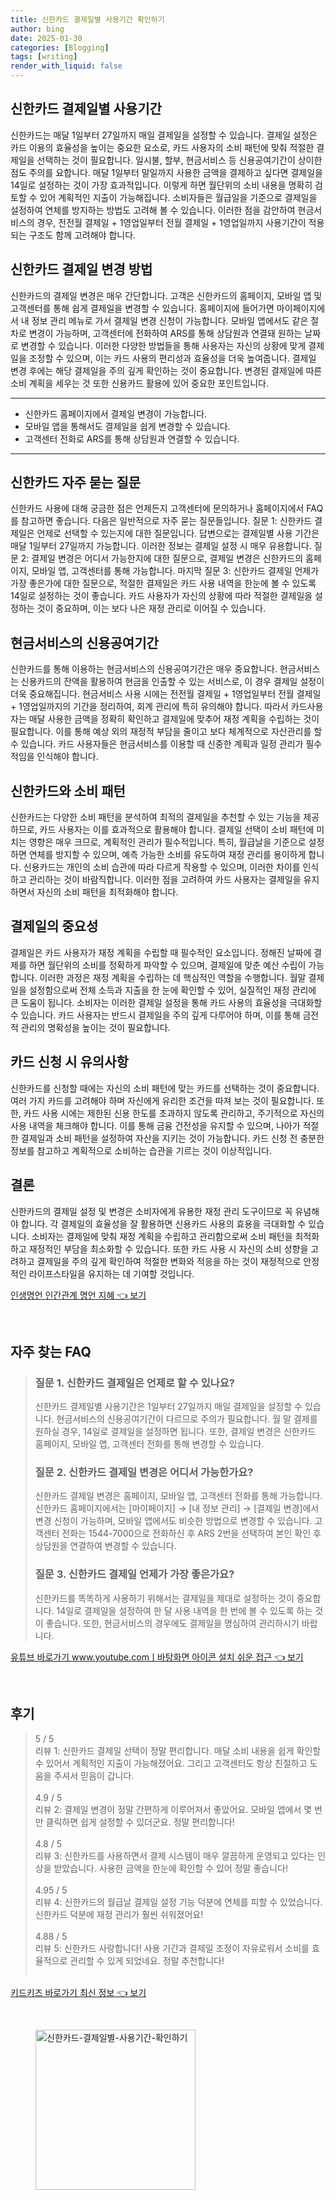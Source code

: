 ```yaml
---
title: 신한카드 결제일별 사용기간 확인하기
author: bing
date: 2025-01-30
categories: [Blogging]
tags: [writing]
render_with_liquid: false
---
```



<h2 id='신한카드_결제일별_사용기간'>신한카드 결제일별 사용기간</h2>

<p>신한카드는 매달 1일부터 27일까지 매일 결제일을 설정할 수 있습니다. 결제일 설정은 카드 이용의 효율성을 높이는 중요한 요소로, 카드 사용자의 소비 패턴에 맞춰 적절한 결제일을 선택하는 것이 필요합니다. 일시불, 할부, 현금서비스 등 신용공여기간이 상이한 점도 주의를 요합니다. 매달 1일부터 말일까지 사용한 금액을 결제하고 싶다면 결제일을 14일로 설정하는 것이 가장 효과적입니다. 이렇게 하면 월단위의 소비 내용을 명확히 검토할 수 있어 계획적인 지출이 가능해집니다. 소비자들은 월급일을 기준으로 결제일을 설정하여 연체를 방지하는 방법도 고려해 볼 수 있습니다. 이러한 점을 감안하여 현금서비스의 경우, 전전월 결제일 + 1영업일부터 전월 결제일 + 1영업일까지 사용기간이 적용되는 구조도 함께 고려해야 합니다.</p>

<h2 id='신한카드_결제일_변경방법'>신한카드 결제일 변경 방법</h2>

<p>신한카드의 결제일 변경은 매우 간단합니다. 고객은 신한카드의 홈페이지, 모바일 앱 및 고객센터를 통해 쉽게 결제일을 변경할 수 있습니다. 홈페이지에 들어가면 마이페이지에서 내 정보 관리 메뉴로 가서 결제일 변경 신청이 가능합니다. 모바일 앱에서도 같은 절차로 변경이 가능하며, 고객센터에 전화하여 ARS를 통해 상담원과 연결돼 원하는 날짜로 변경할 수 있습니다. 이러한 다양한 방법들을 통해 사용자는 자신의 상황에 맞게 결제일을 조정할 수 있으며, 이는 카드 사용의 편리성과 효율성을 더욱 높여줍니다. 결제일 변경 후에는 해당 결제일을 주의 깊게 확인하는 것이 중요합니다. 변경된 결제일에 따른 소비 계획을 세우는 것 또한 신용카드 활용에 있어 중요한 포인트입니다.</p>

<hr />

<ul>
    <li>신한카드 홈페이지에서 결제일 변경이 가능합니다.</li>
    <li>모바일 앱을 통해서도 결제일을 쉽게 변경할 수 있습니다.</li>
    <li>고객센터 전화로 ARS를 통해 상담원과 연결할 수 있습니다.</li>
</ul>

<hr />

<h2 id='신한카드_자주_묻는_질문'>신한카드 자주 묻는 질문</h2>

<p>신한카드 사용에 대해 궁금한 점은 언제든지 고객센터에 문의하거나 홈페이지에서 FAQ를 참고하면 좋습니다. 다음은 일반적으로 자주 묻는 질문들입니다. 질문 1: 신한카드 결제일은 언제로 선택할 수 있는지에 대한 질문입니다. 답변으로는 결제일별 사용 기간은 매달 1일부터 27일까지 가능합니다. 이러한 정보는 결제일 설정 시 매우 유용합니다. 질문 2: 결제일 변경은 어디서 가능한지에 대한 질문으로, 결제일 변경은 신한카드의 홈페이지, 모바일 앱, 고객센터를 통해 가능합니다. 마지막 질문 3: 신한카드 결제일 언제가 가장 좋은가에 대한 질문으로, 적절한 결제일은 카드 사용 내역을 한눈에 볼 수 있도록 14일로 설정하는 것이 좋습니다. 카드 사용자가 자신의 상황에 따라 적절한 결제일을 설정하는 것이 중요하며, 이는 보다 나은 재정 관리로 이어질 수 있습니다.</p>

<h2 id='현금서비스_신용공여기간'>현금서비스의 신용공여기간</h2>

<p>신한카드를 통해 이용하는 현금서비스의 신용공여기간은 매우 중요합니다. 현금서비스는 신용카드의 잔액을 활용하여 현금을 인출할 수 있는 서비스로, 이 경우 결제일 설정이 더욱 중요해집니다. 현금서비스 사용 시에는 전전월 결제일 + 1영업일부터 전월 결제일 + 1영업일까지의 기간을 정리하여, 회계 관리에 특히 유의해야 합니다. 따라서 카드사용자는 매달 사용한 금액을 정확히 확인하고 결제일에 맞추어 재정 계획을 수립하는 것이 필요합니다. 이를 통해 예상 외의 재정적 부담을 줄이고 보다 체계적으로 자산관리를 할 수 있습니다. 카드 사용자들은 현금서비스를 이용할 때 신중한 계획과 일정 관리가 필수적임을 인식해야 합니다.</p>

<h2 id='신한카드와_소비_패턴'>신한카드와 소비 패턴</h2>

<p>신한카드는 다양한 소비 패턴을 분석하여 최적의 결제일을 추천할 수 있는 기능을 제공하므로, 카드 사용자는 이를 효과적으로 활용해야 합니다. 결제일 선택이 소비 패턴에 미치는 영향은 매우 크므로, 계획적인 관리가 필수적입니다. 특히, 월급날을 기준으로 설정하면 연체를 방지할 수 있으며, 예측 가능한 소비를 유도하여 재정 관리를 용이하게 합니다. 신용카드는 개인의 소비 습관에 따라 다르게 작용할 수 있으며, 이러한 차이를 인식하고 관리하는 것이 바람직합니다. 이러한 점을 고려하여 카드 사용자는 결제일을 유지하면서 자신의 소비 패턴을 최적화해야 합니다.</p>

<h2 id='결제일의_중요성'>결제일의 중요성</h2>

<p>결제일은 카드 사용자가 재정 계획을 수립할 때 필수적인 요소입니다. 정해진 날짜에 결제를 하면 월단위의 소비를 정확하게 파악할 수 있으며, 결제일에 맞춘 예산 수립이 가능합니다. 이러한 과정은 재정 계획을 수립하는 데 핵심적인 역할을 수행합니다. 월말 결제일을 설정함으로써 전체 소득과 지출을 한 눈에 확인할 수 있어, 실질적인 재정 관리에 큰 도움이 됩니다. 소비자는 이러한 결제일 설정을 통해 카드 사용의 효율성을 극대화할 수 있습니다. 카드 사용자는 반드시 결제일을 주의 깊게 다루어야 하며, 이를 통해 금전적 관리의 명확성을 높이는 것이 필요합니다.</p>

<h2 id='카드_신청시_유의사항'>카드 신청 시 유의사항</h2>

<p>신한카드를 신청할 때에는 자신의 소비 패턴에 맞는 카드를 선택하는 것이 중요합니다. 여러 가지 카드를 고려해야 하며 자신에게 유리한 조건을 따져 보는 것이 필요합니다. 또한, 카드 사용 시에는 제한된 신용 한도를 초과하지 않도록 관리하고, 주기적으로 자신의 사용 내역을 체크해야 합니다. 이를 통해 금융 건전성을 유지할 수 있으며, 나아가 적절한 결제일과 소비 패턴을 설정하여 자산을 지키는 것이 가능합니다. 카드 신청 전 충분한 정보를 참고하고 계획적으로 소비하는 습관을 기르는 것이 이상적입니다.</p>

<h2 id='결론'>결론</h2>

<p>신한카드의 결제일 설정 및 변경은 소비자에게 유용한 재정 관리 도구이므로 꼭 유념해야 합니다. 각 결제일의 효율성을 잘 활용하면 신용카드 사용의 효용을 극대화할 수 있습니다. 소비자는 결제일에 맞춰 재정 계획을 수립하고 관리함으로써 소비 패턴을 최적화하고 재정적인 부담을 최소화할 수 있습니다. 또한 카드 사용 시 자신의 소비 성향을 고려하고 결제일을 주의 깊게 확인하여 적절한 변화와 적응을 하는 것이 재정적으로 안정적인 라이프스타일을 유지하는 데 기여할 것입니다.</p>


<p><a class="click-button" title="인생명언 인간관계 명언 지혜" href="https://blackassets.github.io/posts/%EC%9D%B8%EC%83%9D%EB%AA%85%EC%96%B8-%EC%9D%B8%EA%B0%84%EA%B4%80%EA%B3%84-%EB%AA%85%EC%96%B8-%EC%A7%80%ED%98%9C/" rel="dofollow">인생명언 인간관계 명언 지혜 👈 보기</a></p><br>
<h2 id='자주_찾는_FAQ'>자주 찾는 FAQ</h2>
<div itemscope="" itemtype="https://schema.org/FAQPage"> 
<blockquote> 
<div itemscope="" itemprop="mainEntity" itemtype="https://schema.org/Question"> 
<h3 itemprop="name">질문 1. 신한카드 결제일은 언제로 할 수 있나요?</h3> 
<div itemscope="" itemprop="acceptedAnswer" itemtype="https://schema.org/Answer"> 
<span itemprop="text"> 
<p>신한카드 결제일별 사용기간은 1일부터 27일까지 매일 결제일을 설정할 수 있습니다. 현금서비스의 신용공여기간이 다르므로 주의가 필요합니다. 월 말 결제를 원하실 경우, 14일로 결제일을 설정하면 됩니다. 또한, 결제일 변경은 신한카드 홈페이지, 모바일 앱, 고객센터 전화를 통해 변경할 수 있습니다.</p> 
</span> 
</div> 
</div> 

<div itemscope="" itemprop="mainEntity" itemtype="https://schema.org/Question"> 
<h3 itemprop="name">질문 2. 신한카드 결제일 변경은 어디서 가능한가요?</h3> 
<div itemscope="" itemprop="acceptedAnswer" itemtype="https://schema.org/Answer"> 
<span itemprop="text"> 
<p>신한카드 결제일 변경은 홈페이지, 모바일 앱, 고객센터 전화를 통해 가능합니다. 신한카드 홈페이지에서는 [마이페이지] → [내 정보 관리] → [결제일 변경]에서 변경 신청이 가능하며, 모바일 앱에서도 비슷한 방법으로 변경할 수 있습니다. 고객센터 전화는 1544-7000으로 전화하신 후 ARS 2번을 선택하여 본인 확인 후 상담원을 연결하여 변경할 수 있습니다.</p> 
</span> 
</div> 
</div> 

<div itemscope="" itemprop="mainEntity" itemtype="https://schema.org/Question"> 
<h3 itemprop="name">질문 3. 신한카드 결제일 언제가 가장 좋은가요?</h3> 
<div itemscope="" itemprop="acceptedAnswer" itemtype="https://schema.org/Answer"> 
<span itemprop="text"> 
<p>신한카드를 똑똑하게 사용하기 위해서는 결제일을 제대로 설정하는 것이 중요합니다. 14일로 결제일을 설정하여 한 달 사용 내역을 한 번에 볼 수 있도록 하는 것이 좋습니다. 또한, 현금서비스의 경우에도 결제일을 명심하여 관리하시기 바랍니다.</p> 
</span> 
</div> 
</div> 
</blockquote> 
</div>
<p><a class="click-button" title="유튜브 바로가기 www.youtube.comㅣ바탕화면 아이콘 설치 쉬운 접근" href="https://blackassets.github.io/posts/%EC%9C%A0%ED%8A%9C%EB%B8%8C-%EB%B0%94%EB%A1%9C%EA%B0%80%EA%B8%B0-www.youtube.com%E3%85%A3%EB%B0%94%ED%83%95%ED%99%94%EB%A9%B4-%EC%95%84%EC%9D%B4%EC%BD%98-%EC%84%A4%EC%B9%98-%EC%89%AC%EC%9A%B4-%EC%A0%91%EA%B7%BC/" rel="dofollow">유튜브 바로가기 www.youtube.comㅣ바탕화면 아이콘 설치 쉬운 접근 👈 보기</a></p><br>
<h2 id='후기'>후기</h2>
<div itemscope itemtype="https://schema.org/Product">
  <blockquote>
  <div itemprop="review" itemscope itemtype="https://schema.org/Review">
      <div itemprop="reviewRating" itemscope itemtype="https://schema.org/Rating"> <span itemprop="ratingValue">5</span> / <span itemprop="bestRating">5</span> </div>
      <span itemprop="reviewBody">리뷰 1: 신한카드 결제일 선택이 정말 편리합니다. 매달 소비 내용을 쉽게 확인할 수 있어서 계획적인 지출이 가능해졌어요. 그리고 고객센터도 항상 친절하고 도움을 주셔서 믿음이 갑니다.</span>
  </div>
  <br>
  <div itemprop="review" itemscope itemtype="https://schema.org/Review">
      <div itemprop="reviewRating" itemscope itemtype="https://schema.org/Rating"> <span itemprop="ratingValue">4.9</span> / <span itemprop="bestRating">5</span> </div>
      <span itemprop="reviewBody">리뷰 2: 결제일 변경이 정말 간편하게 이루어져서 좋았어요. 모바일 앱에서 몇 번만 클릭하면 쉽게 설정할 수 있더군요. 정말 편리합니다!</span>
  </div>
  <br>
  <div itemprop="review" itemscope itemtype="https://schema.org/Review">
      <div itemprop="reviewRating" itemscope itemtype="https://schema.org/Rating"> <span itemprop="ratingValue">4.8</span> / <span itemprop="bestRating">5</span> </div>
      <span itemprop="reviewBody">리뷰 3: 신한카드를 사용하면서 결제 시스템이 매우 깔끔하게 운영되고 있다는 인상을 받았습니다. 사용한 금액을 한눈에 확인할 수 있어 정말 좋습니다!</span>
  </div>
  <br>
  <div itemprop="review" itemscope itemtype="https://schema.org/Review">
      <div itemprop="reviewRating" itemscope itemtype="https://schema.org/Rating"> <span itemprop="ratingValue">4.95</span> / <span itemprop="bestRating">5</span> </div>
      <span itemprop="reviewBody">리뷰 4: 신한카드의 월급날 결제일 설정 기능 덕분에 연체를 피할 수 있었습니다. 신한카드 덕분에 재정 관리가 훨씬 쉬워졌어요!</span>
  </div>
  <br>
  <div itemprop="review" itemscope itemtype="https://schema.org/Review">
      <div itemprop="reviewRating" itemscope itemtype="https://schema.org/Rating"> <span itemprop="ratingValue">4.88</span> / <span itemprop="bestRating">5</span> </div>
      <span itemprop="reviewBody">리뷰 5: 신한카드 사랑합니다! 사용 기간과 결제일 조정이 자유로워서 소비를 효율적으로 관리할 수 있게 되었네요. 정말 추천합니다!</span>
  </div>
  <br>
  </blockquote>
</div>
<p><a class="click-button" title="키드키즈 바로가기 최신 정보" href="https://blackassets.github.io/posts/%ED%82%A4%EB%93%9C%ED%82%A4%EC%A6%88-%EB%B0%94%EB%A1%9C%EA%B0%80%EA%B8%B0-%EC%B5%9C%EC%8B%A0-%EC%A0%95%EB%B3%B4/" rel="dofollow">키드키즈 바로가기 최신 정보 👈 보기</a></p><br>
<figure class="image"><img src="https://blackassets.github.io/assets/img/thumbnail/신한카드-결제일별-사용기간-확인하기.webp" alt="신한카드-결제일별-사용기간-확인하기" width="256" height="256"></figure>
